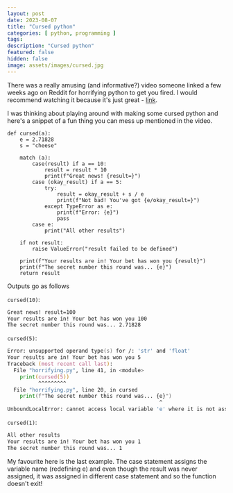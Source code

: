```yaml
---
layout: post
date: 2023-08-07
title: "Cursed python"
categories: [ python, programming ]
tags: 
description: "Cursed python"
featured: false
hidden: false
image: assets/images/cursed.jpg
---
```


There was a really amusing (and informative?) video someone linked a few weeks ago on Reddit for horrifying python to get you fired. I would recommend watching it because it's just great - [link](https://www.youtube.com/watch?app=desktop&v=t863QfAOmlY).

I was thinking about playing around with making some cursed python and here's a snippet of a fun thing you can mess up mentioned in the video.

```
def cursed(a):
    e = 2.71828
    s = "cheese"

    match (a):
        case(result) if a == 10:
            result = result * 10
            print(f"Great news! {result=}")
        case (okay_result) if a == 5:
            try:
                result = okay_result + s / e
                print(f"Not bad! You've got {e/okay_result=}")
            except TypeError as e:
                print(f"Error: {e}")
                pass
        case e:
            print("All other results")
    
    if not result:
        raise ValueError("result failed to be defined")

    print(f"Your results are in! Your bet has won you {result}")
    print(f"The secret number this round was... {e}")
    return result
```

Outputs go as follows

`cursed(10)`:
```zsh
Great news! result=100
Your results are in! Your bet has won you 100
The secret number this round was... 2.71828
```

`cursed(5)`:
```zsh
Error: unsupported operand type(s) for /: 'str' and 'float'
Your results are in! Your bet has won you 5
Traceback (most recent call last):
  File "horrifying.py", line 41, in <module>
    print(cursed(5))
          ^^^^^^^^^
  File "horrifying.py", line 20, in cursed
    print(f"The secret number this round was... {e}")
                                                 ^
UnboundLocalError: cannot access local variable 'e' where it is not associated with a value
``` 
 
`cursed(1)`:
```zsh
All other results
Your results are in! Your bet has won you 1
The secret number this round was... 1
```

My favourite here is the last example. The case statement assigns the variable name (redefining e) and even though the result was never assigned, it was assigned in different case statement and so the function doesn't exit!
